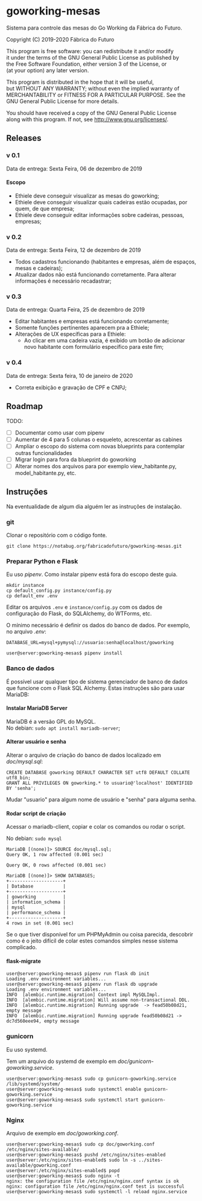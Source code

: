 goworking-mesas
===

Sistema para controle das mesas do Go Working da Fábrica do Futuro.  

Copyright (C) 2019-2020 Fábrica do Futuro  

This program is free software: you can redistribute it and/or modify  
it under the terms of the GNU General Public License as published by  
the Free Software Foundation, either version 3 of the License, or  
(at your option) any later version.  

This program is distributed in the hope that it will be useful,  
but WITHOUT ANY WARRANTY; without even the implied warranty of  
MERCHANTABILITY or FITNESS FOR A PARTICULAR PURPOSE.  See the  
GNU General Public License for more details.  

You should have received a copy of the GNU General Public License  
along with this program.  If not, see <http://www.gnu.org/licenses/>.  

Releases
---

### v 0.1

Data de entrega: Sexta Feira, 06 de dezembro de 2019  

#### Escopo

* Ethiele deve conseguir visualizar as mesas do goworking;  
* Ethiele deve conseguir visualizar quais cadeiras estão ocupadas, por
  quem, de que empresa;  
* Ethiele deve conseguir editar informações sobre cadeiras, pessoas,
  empresas;  

### v 0.2

Data de entrega: Sexta Feira, 12 de dezembro de 2019  

* Todos cadastros funcionando (habitantes e empresas, além de espaços,
  mesas e cadeiras);  
* Atualizar dados não está funcionando corretamente. Para alterar
  informações é necessário recadastrar;  

### v 0.3

Data de entrega: Quarta Feira, 25 de dezembro de 2019  

* Editar habitantes e empresas está funcionando corretamente;  
* Somente funções pertinentes aparecem pra a Ethiele;  
* Alterações de UX específicas para a Ethiele:  
  * Ao clicar em uma cadeira vazia, é exibido um botão de adicionar novo
    habitante com formulário específico para este fim;  

### v 0.4

Data de entrega: Sexta feira, 10 de janeiro de 2020  

* Correta exibição e gravação de CPF e CNPJ;  

Roadmap
---

TODO:

- [ ] Documentar como usar com pipenv  
- [ ] Aumentar de 4 para 5 colunas o esqueleto, acrescentar as cabines  
- [ ] Ampliar o escopo do sistema com novas blueprints para contemplar
  outras funcionalidades  
- [ ] Migrar login para fora da blueprint do goworking  
- [ ] Alterar nomes dos arquivos para por exemplo view_habitante.py,
  model_habitante.py, etc.  

Instruções
---

Na eventualidade de algum dia alguém ler as instruções de instalação.  

### git

Clonar o repositório com o código fonte.  

    git clone https://notabug.org/fabricadofuturo/goworking-mesas.git

### Preparar Python e Flask

Eu uso *pipenv*. Como instalar pipenv está fora do escopo deste guia.  

    mkdir instance
    cp default_config.py instance/config.py
    cp default_env .env

Editar os arquivos `.env` e `instance/config.py` com os dados de configuração
do Flask, do SQLAlchemy, do WTForms, etc.  

O mínimo necessário é definir os dados do banco de dados. Por exemplo, no 
arquivo *.env*:  

    DATABASE_URL=mysql+pymysql://usuario:senha@localhost/goworking

    user@server:goworking-mesas$ pipenv install

### Banco de dados

É possível usar qualquer tipo de sistema gerenciador de banco de dados que 
funcione com o Flask SQL Alchemy. Estas instruções são para usar MariaDB:  

#### Instalar MariaDB Server

MariaDB é a versão GPL do MySQL.  
No debian: `sudo apt install mariadb-server`;  

#### Alterar usuário e senha

Alterar o arquivo de criação do banco de dados localizado em *doc/mysql.sql*:

    CREATE DATABASE goworking DEFAULT CHARACTER SET utf8 DEFAULT COLLATE utf8_bin;
    GRANT ALL PRIVILEGES ON goworking.* to usuario@'localhost' IDENTIFIED BY 'senha';

Mudar "usuario" para algum nome de usuário e "senha" para alguma senha.

#### Rodar script de criação

Acessar o mariadb-client, copiar e colar os comandos ou rodar o script.

No debian: `sudo mysql`

    MariaDB [(none)]> SOURCE doc/mysql.sql;
    Query OK, 1 row affected (0.001 sec)
    
    Query OK, 0 rows affected (0.001 sec)
    
    MariaDB [(none)]> SHOW DATABASES;
    +--------------------+
    | Database           |
    +--------------------+
    | goworking          |
    | information_schema |
    | mysql              |
    | performance_schema |
    +--------------------+
    4 rows in set (0.001 sec)

Se o que tiver disponível for um PHPMyAdmin ou coisa parecida, descobrir como é 
o jeito difícil de colar estes comandos simples nesse sistema complicado.  

#### flask-migrate

    user@server:goworking-mesas$ pipenv run flask db init
    Loading .env environment variables...
    user@server:goworking-mesas$ pipenv run flask db upgrade
    Loading .env environment variables...
    INFO  [alembic.runtime.migration] Context impl MySQLImpl.
    INFO  [alembic.runtime.migration] Will assume non-transactional DDL.
    INFO  [alembic.runtime.migration] Running upgrade  -> fead50b08d21, empty message
    INFO  [alembic.runtime.migration] Running upgrade fead50b08d21 -> dc7d560eee94, empty message

### gunicorn

Eu uso systemd.  

Tem um arquivo do systemd de exemplo em *doc/gunicorn-goworking.service*.  

    user@server:goworking-mesas$ sudo cp gunicorn-goworking.service /lib/systemd/system/
    user@server:goworking-mesas$ sudo systemctl enable gunicorn-goworking.service
    user@server:goworking-mesas$ sudo systemctl start gunicorn-goworking.service

### Nginx

Arquivo de exemplo em *doc/goworking.conf*.  

    user@server:goworking-mesas$ sudo cp doc/goworking.conf /etc/nginx/sites-available/
    user@server:goworking-mesas$ pushd /etc/nginx/sites-enabled
    user@server:/etc/nginx/sites-enabled$ sudo ln -s ../sites-available/goworking.conf
    user@server:/etc/nginx/sites-enabled$ popd
    user@server:goworking-mesas$ sudo nginx -t
    nginx: the configuration file /etc/nginx/nginx.conf syntax is ok
    nginx: configuration file /etc/nginx/nginx.conf test is successful
    user@server:goworking-mesas$ sudo systemctl -l reload nginx.service

